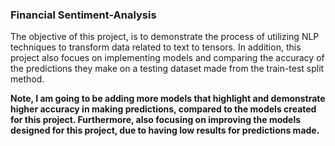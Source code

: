 ### Financial Sentiment-Analysis

The objective of this project, is to demonstrate the process of utilizing NLP techniques to transform data related to text to tensors. In addition, this project also focues on implementing models and comparing the accuracy of the predictions they make on a testing dataset made from the train-test split method. 

**Note, I am going to be adding more models that highlight and demonstrate higher accuracy in making predictions, compared to the models created for this project. Furthermore, also focusing on improving the models designed for this project, due to having low results for predictions made.** 
